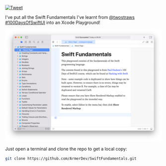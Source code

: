 [![Tweet](https://img.shields.io/twitter/url?label=Tweet%20by%20%40ArmerDev&style=social&url=https%3A%2F%2Ftwitter.com%2Farmerdev%2Fstatus%2F1583641359587504129%3Fs%3D61%26t%3DEC132V_csYeEpFVZMJnJ8Q)](https://twitter.com/armerdev/status/1583641359587504129?s=61&t=EC132V_csYeEpFVZMJnJ8Q)

I've put all the Swift Fundamentals I've learnt from [@twostraws](https://twitter.com/twostraws) [#100DaysOfSwiftUI](https://www.hackingwithswift.com/100/swiftui) into an Xcode Playground!

![Screenshot](Screenshot.png)

Just open a terminal and clone the repo to get a local copy:
```sh
git clone https://github.com/ArmerDev/SwiftFundamentals.git
```
